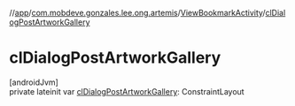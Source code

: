 //[app](../../../index.md)/[com.mobdeve.gonzales.lee.ong.artemis](../index.md)/[ViewBookmarkActivity](index.md)/[clDialogPostArtworkGallery](cl-dialog-post-artwork-gallery.md)

# clDialogPostArtworkGallery

[androidJvm]\
private lateinit var [clDialogPostArtworkGallery](cl-dialog-post-artwork-gallery.md): ConstraintLayout
